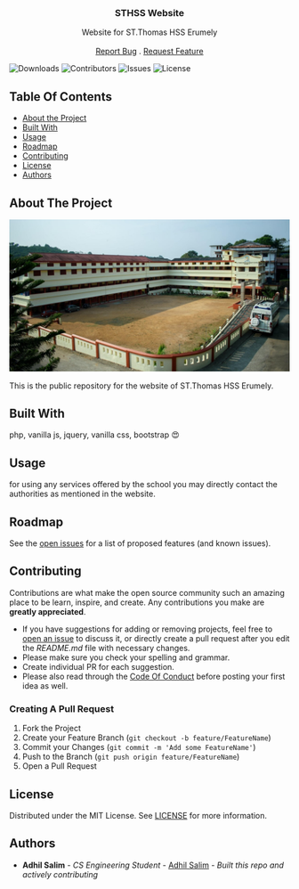 <br/>
<p align="center">
  <a href="https://github.com/adhilsalim/STHSS-Website">
  </a>

  <h3 align="center">STHSS Website</h3>

  <p align="center">
    Website for ST.Thomas HSS Erumely
    <br/>
    <br/>
    <a href="https://github.com/adhilsalim/STHSS-Website/issues">Report Bug</a>
    .
    <a href="https://github.com/adhilsalim/STHSS-Website/issues">Request Feature</a>
  </p>
</p>

![Downloads](https://img.shields.io/github/downloads/adhilsalim/STHSS-Website/total) ![Contributors](https://img.shields.io/github/contributors/adhilsalim/STHSS-Website?color=dark-green) ![Issues](https://img.shields.io/github/issues/adhilsalim/STHSS-Website) ![License](https://img.shields.io/github/license/adhilsalim/STHSS-Website) 

## Table Of Contents

* [About the Project](#about-the-project)
* [Built With](#built-with)
* [Usage](#usage)
* [Roadmap](#roadmap)
* [Contributing](#contributing)
* [License](#license)
* [Authors](#authors)

## About The Project

![Screen Shot](https://raw.githubusercontent.com/adhilsalim/STHSS-Website/main/images/banner2.jpeg)

This is the public repository for the website of ST.Thomas HSS Erumely.

## Built With

php, vanilla js, jquery, vanilla css, bootstrap 😍

## Usage

for using any services offered by the school you may directly contact the authorities as mentioned in the website.

## Roadmap

See the [open issues](https://github.com/adhilsalim/STHSS-Website/issues) for a list of proposed features (and known issues).

## Contributing

Contributions are what make the open source community such an amazing place to be learn, inspire, and create. Any contributions you make are **greatly appreciated**.
* If you have suggestions for adding or removing projects, feel free to [open an issue](https://github.com/adhilsalim/STHSS-Website/issues/new) to discuss it, or directly create a pull request after you edit the *README.md* file with necessary changes.
* Please make sure you check your spelling and grammar.
* Create individual PR for each suggestion.
* Please also read through the [Code Of Conduct](https://github.com/adhilsalim/STHSS-Website/blob/main/CODE_OF_CONDUCT.md) before posting your first idea as well.

### Creating A Pull Request

1. Fork the Project
2. Create your Feature Branch 
(`git checkout -b feature/FeatureName`)
3. Commit your Changes 
(`git commit -m 'Add some FeatureName'`)
4. Push to the Branch 
(`git push origin feature/FeatureName`)
5. Open a Pull Request

## License

Distributed under the MIT License. See [LICENSE](https://github.com/adhilsalim/STHSS-Website/blob/main/LICENSE.md) for more information.

## Authors

* **Adhil Salim** - *CS Engineering Student* - [Adhil Salim](https://github.com/adhilsalim) - *Built this repo and actively contributing*
